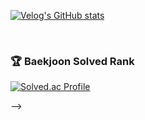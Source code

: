 <!--
<div align="center">

  ![header](https://capsule-render.vercel.app/api?type=waving&color=auto&height=200&section=header&text=⭐ㅤWelcomeㅤ⭐️&fontSize=50&animation=twinkling)

  <h3>안녕하세요, 백엔드 개발자 함상진입니다. 👋</h3>
  <h3>더 나은 코드를 작성하기 위해 항상 고민합니다. 💡</h3>
  <h3>꾸준한 학습과 성장을 중요하게 생각합니다. ✍🏻</h3>
  
  <br>
  
  [![Hits](https://hits.seeyoufarm.com/api/count/incr/badge.svg?url=https%3A%2F%2Fgithub.com%2Fhamsangjin%2Fhit-counter&count_bg=%2379C83D&title_bg=%23555555&icon=&icon_color=%230082FD&title=%EA%B9%83%ED%97%88%EB%B8%8C+%EB%B0%A9%EB%AC%B8%EC%9E%90%EC%88%98&edge_flat=false)](https://hits.seeyoufarm.com)
  
  <br>
  
  ### 🖥️ Tech Stack
  ![Java](https://img.shields.io/badge/java-%23ED8B00.svg?style=for-the-badge&logo=openjdk&logoColor=white)
  ![Python](https://img.shields.io/badge/python-3776AB?style=for-the-badge&logo=python&logoColor=white)
  ![Spring Boot](https://img.shields.io/badge/springboot-6DB33F?style=for-the-badge&logo=springboot&logoColor=white)
  ![Mysql](https://img.shields.io/badge/mysql-4479A1?style=for-the-badge&logo=mysql&logoColor=white)
  ![Redis](https://img.shields.io/badge/redis-%23DD0031.svg?&style=for-the-badge&logo=redis&logoColor=white)
  ![JPA](https://img.shields.io/badge/JPA-FF9900?style=for-the-badge&logo=JPA&logoColor=white)
  ![Junit](https://img.shields.io/badge/Junit5-25A162?style=for-the-badge&logo=junit5&logoColor=white)
  
  ![HTML5](https://img.shields.io/badge/html5-%23E34F26.svg?style=for-the-badge&logo=html5&logoColor=white) 
  ![CSS3](https://img.shields.io/badge/css3-%231572B6.svg?style=for-the-badge&logo=css3&logoColor=white) 
  ![JavaScript](https://img.shields.io/badge/javascript-%23323330.svg?style=for-the-badge&logo=javascript&logoColor=%23F7DF1E)

  ### ⚙️ ETC
  ![AWS](https://img.shields.io/badge/AWS-%23232F3E.svg?style=for-the-badge&logo=amazon-aws&logoColor=white)
  ![GitHub](https://img.shields.io/badge/github-%23121011.svg?style=for-the-badge&logo=github&logoColor=white)
  ![Notion](https://img.shields.io/badge/Notion-%23000000.svg?style=for-the-badge&logo=notion&logoColor=white)
  ![Discord](https://img.shields.io/badge/Discord-5865F2?style=for-the-badge&logo=discord&logoColor=white)

  ### 🛠️ Tools
  <img src="https://img.shields.io/badge/IntelliJ IDEA-000000?style=for-the-badge&logo=IntelliJIDEA&logoColor=white"/></a>
  <img src="https://img.shields.io/badge/Eclipse IDE-11B48A?style=for-the-badge&logo=EclipseIDE&logoColor=white"/></a>
  <img src="https://img.shields.io/badge/Visual Studio Code-DB3552?style=for-the-badge&logo=visualstudiocode&logoColor=white"/></a>
  
  <br>
  
  ### ⭐️ Most Used Languages
  <img align="center" src="https://github-readme-stats.vercel.app/api/top-langs/?username=hamsangjin&layout=compact&show_icons=true&show_owner=true&hide_title=true&theme=nord&hide=shell,c%23,visual%20basic%20.NET,ada,basic" />
  
  <br>
  <br>
    
  ### 📝 Velog
  <!-- [![Velog's GitHub stats](https://velog-readme-stats.vercel.app/api?name=hamsangjin)](https://velog.io/@hamsangjin) -->
  [![Velog's GitHub stats](https://velog-readme-stats.vercel.app/api/list?name=hamsangjin)](https://velog.io/@hamsangjin)  
  
  <br>
  
  ### 🏆 Baekjoon Solved Rank
  [![Solved.ac Profile](http://mazassumnida.wtf/api/generate_badge?boj=hamsangjin)](https://solved.ac/hamsangjin)

</div>
-->
